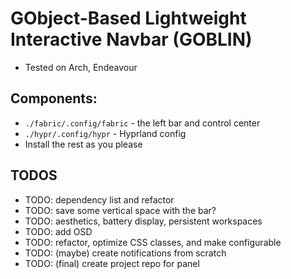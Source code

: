 # GObject-Based Lightweight Interactive Navbar (GOBLIN)
* Tested on Arch, Endeavour

## Components:
* `./fabric/.config/fabric` - the left bar and control center
* `./hypr/.config/hypr` - Hyprland config
* Install the rest as you please

## TODOS
* TODO: dependency list and refactor
* TODO: save some vertical space with the bar?
* TODO: aesthetics, battery display, persistent workspaces
* TODO: add OSD
* TODO: refactor, optimize CSS classes, and make configurable
* TODO: (maybe) create notifications from scratch
* TODO: (final) create project repo for panel

